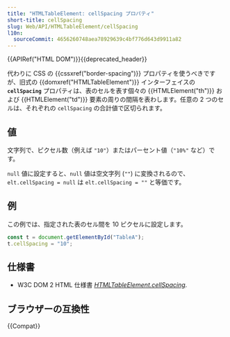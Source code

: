 ```yaml
---
title: "HTMLTableElement: cellSpacing プロパティ"
short-title: cellSpacing
slug: Web/API/HTMLTableElement/cellSpacing
l10n:
  sourceCommit: 4656260748aea78929639c4bf776d643d9911a82
---
```


{{APIRef("HTML DOM")}}{{deprecated_header}}

代わりに CSS の {{cssxref("border-spacing")}} プロパティを使うべきですが、旧式の {{domxref("HTMLTableElement")}} インターフェイスの **`cellSpacing`** プロパティは、表のセルを表す個々の {{HTMLElement("th")}} および {{HTMLElement("td")}} 要素の周りの間隔を表わします。任意の 2 つのセルは、それぞれの `cellSpacing` の合計値で区切られます。

## 値

文字列で、ピクセル数（例えば `"10"`）またはパーセント値（`"10%"` など）です。

`null` 値に設定すると、`null` 値は空文字列 (`""`) に変換されるので、`elt.cellSpacing = null` は `elt.cellSpacing = ""` と等価です。

## 例

この例では、指定された表のセル間を 10 ピクセルに設定します。

```js
const t = document.getElementById("TableA");
t.cellSpacing = "10";
```

## 仕様書

- W3C DOM 2 HTML 仕様書 [_HTMLTableElement.cellSpacing_](https://www.w3.org/TR/DOM-Level-2-HTML/html.html#ID-68907883).

## ブラウザーの互換性

{{Compat}}

